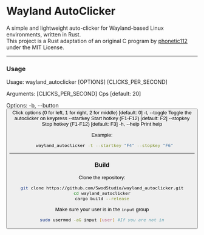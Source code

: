 # Wayland AutoClicker

A simple and lightweight auto-clicker for Wayland-based Linux environments, written in Rust.  
This project is a Rust adaptation of an original C program by [phonetic112](https://github.com/phonetic112/wl-clicker) under the MIT License.

---

### Usage
Usage: wayland_autoclicker [OPTIONS] [CLICKS_PER_SECOND]

Arguments:
  [CLICKS_PER_SECOND]  Cps [default: 20]

Options:
  -b, --button <BUTTON>      Click options (0 for left, 1 for right, 2 for middle) [default: 0]
  -t, --toggle               Toggle the autoclicker on keypress
      --startkey <STARTKEY>  Start hotkey (F1-F12) [default: F2]
      --stopkey <STOPKEY>    Stop hotkey (F1-F12) [default: F3]
  -h, --help                 Print help

Example:
```bash
  wayland_autoclicker -t --startkey "F4" --stopkey "F6"
```
---

### Build

Clone the repository:

```bash
git clone https://github.com/SwodStudio/wayland_autoclicker.git
cd wayland_autoclicker
cargo build --release
```

Make sure your user is in the `input` group
```bash
sudo usermod -aG input [user] #If you are not in
```
